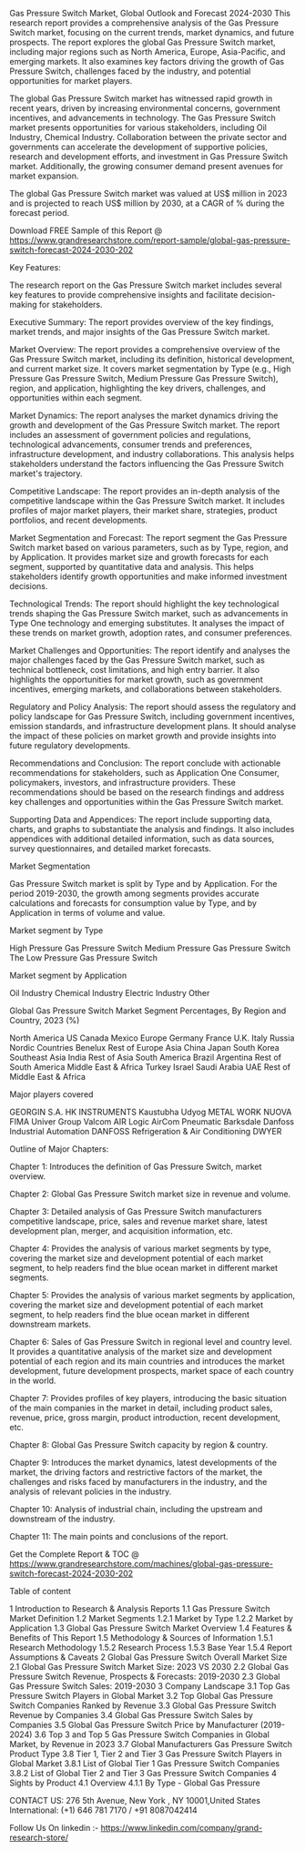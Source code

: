Gas Pressure Switch Market, Global Outlook and Forecast 2024-2030
This research report provides a comprehensive analysis of the Gas Pressure Switch market, focusing on the current trends, market dynamics, and future prospects. The report explores the global Gas Pressure Switch market, including major regions such as North America, Europe, Asia-Pacific, and emerging markets. It also examines key factors driving the growth of Gas Pressure Switch, challenges faced by the industry, and potential opportunities for market players.

The global Gas Pressure Switch market has witnessed rapid growth in recent years, driven by increasing environmental concerns, government incentives, and advancements in technology. The Gas Pressure Switch market presents opportunities for various stakeholders, including Oil Industry, Chemical Industry. Collaboration between the private sector and governments can accelerate the development of supportive policies, research and development efforts, and investment in Gas Pressure Switch market. Additionally, the growing consumer demand present avenues for market expansion.

The global Gas Pressure Switch market was valued at US$ million in 2023 and is projected to reach US$ million by 2030, at a CAGR of % during the forecast period.

Download FREE Sample of this Report @ https://www.grandresearchstore.com/report-sample/global-gas-pressure-switch-forecast-2024-2030-202


Key Features:

The research report on the Gas Pressure Switch market includes several key features to provide comprehensive insights and facilitate decision-making for stakeholders.

Executive Summary: The report provides overview of the key findings, market trends, and major insights of the Gas Pressure Switch market.

Market Overview: The report provides a comprehensive overview of the Gas Pressure Switch market, including its definition, historical development, and current market size. It covers market segmentation by Type (e.g., High Pressure Gas Pressure Switch, Medium Pressure Gas Pressure Switch), region, and application, highlighting the key drivers, challenges, and opportunities within each segment.

Market Dynamics: The report analyses the market dynamics driving the growth and development of the Gas Pressure Switch market. The report includes an assessment of government policies and regulations, technological advancements, consumer trends and preferences, infrastructure development, and industry collaborations. This analysis helps stakeholders understand the factors influencing the Gas Pressure Switch market's trajectory.

Competitive Landscape: The report provides an in-depth analysis of the competitive landscape within the Gas Pressure Switch market. It includes profiles of major market players, their market share, strategies, product portfolios, and recent developments.

Market Segmentation and Forecast: The report segment the Gas Pressure Switch market based on various parameters, such as by Type, region, and by Application. It provides market size and growth forecasts for each segment, supported by quantitative data and analysis. This helps stakeholders identify growth opportunities and make informed investment decisions.

Technological Trends: The report should highlight the key technological trends shaping the Gas Pressure Switch market, such as advancements in Type One technology and emerging substitutes. It analyses the impact of these trends on market growth, adoption rates, and consumer preferences.

Market Challenges and Opportunities: The report identify and analyses the major challenges faced by the Gas Pressure Switch market, such as technical bottleneck, cost limitations, and high entry barrier. It also highlights the opportunities for market growth, such as government incentives, emerging markets, and collaborations between stakeholders.

Regulatory and Policy Analysis: The report should assess the regulatory and policy landscape for Gas Pressure Switch, including government incentives, emission standards, and infrastructure development plans. It should analyse the impact of these policies on market growth and provide insights into future regulatory developments.

Recommendations and Conclusion: The report conclude with actionable recommendations for stakeholders, such as Application One Consumer, policymakers, investors, and infrastructure providers. These recommendations should be based on the research findings and address key challenges and opportunities within the Gas Pressure Switch market.

Supporting Data and Appendices: The report include supporting data, charts, and graphs to substantiate the analysis and findings. It also includes appendices with additional detailed information, such as data sources, survey questionnaires, and detailed market forecasts.

Market Segmentation

Gas Pressure Switch market is split by Type and by Application. For the period 2019-2030, the growth among segments provides accurate calculations and forecasts for consumption value by Type, and by Application in terms of volume and value.



Market segment by Type



High Pressure Gas Pressure Switch
Medium Pressure Gas Pressure Switch
The Low Pressure Gas Pressure Switch


Market segment by Application



Oil Industry
Chemical Industry
Electric Industry
Other


Global Gas Pressure Switch Market Segment Percentages, By Region and Country, 2023 (%)



North America
US
Canada
Mexico
Europe
Germany
France
U.K.
Italy
Russia
Nordic Countries
Benelux
Rest of Europe
Asia
China
Japan
South Korea
Southeast Asia
India
Rest of Asia
South America
Brazil
Argentina
Rest of South America
Middle East & Africa
Turkey
Israel
Saudi Arabia
UAE
Rest of Middle East & Africa


Major players covered



GEORGIN S.A.
HK INSTRUMENTS
Kaustubha Udyog
METAL WORK
NUOVA FIMA
Univer Group
Valcom
AIR Logic
AirCom Pneumatic
Barksdale
Danfoss Industrial Automation
DANFOSS Refrigeration & Air Conditioning
DWYER


Outline of Major Chapters:

Chapter 1: Introduces the definition of Gas Pressure Switch, market overview.

Chapter 2: Global Gas Pressure Switch market size in revenue and volume.

Chapter 3: Detailed analysis of Gas Pressure Switch manufacturers competitive landscape, price, sales and revenue market share, latest development plan, merger, and acquisition information, etc.

Chapter 4: Provides the analysis of various market segments by type, covering the market size and development potential of each market segment, to help readers find the blue ocean market in different market segments.

Chapter 5: Provides the analysis of various market segments by application, covering the market size and development potential of each market segment, to help readers find the blue ocean market in different downstream markets.

Chapter 6: Sales of Gas Pressure Switch in regional level and country level. It provides a quantitative analysis of the market size and development potential of each region and its main countries and introduces the market development, future development prospects, market space of each country in the world.

Chapter 7: Provides profiles of key players, introducing the basic situation of the main companies in the market in detail, including product sales, revenue, price, gross margin, product introduction, recent development, etc.

Chapter 8: Global Gas Pressure Switch capacity by region & country.

Chapter 9: Introduces the market dynamics, latest developments of the market, the driving factors and restrictive factors of the market, the challenges and risks faced by manufacturers in the industry, and the analysis of relevant policies in the industry.

Chapter 10: Analysis of industrial chain, including the upstream and downstream of the industry.

Chapter 11: The main points and conclusions of the report.

Get the Complete Report & TOC @ https://www.grandresearchstore.com/machines/global-gas-pressure-switch-forecast-2024-2030-202

Table of content

1 Introduction to Research & Analysis Reports
1.1 Gas Pressure Switch Market Definition
1.2 Market Segments
1.2.1 Market by Type
1.2.2 Market by Application
1.3 Global Gas Pressure Switch Market Overview
1.4 Features & Benefits of This Report
1.5 Methodology & Sources of Information
1.5.1 Research Methodology
1.5.2 Research Process
1.5.3 Base Year
1.5.4 Report Assumptions & Caveats
2 Global Gas Pressure Switch Overall Market Size
2.1 Global Gas Pressure Switch Market Size: 2023 VS 2030
2.2 Global Gas Pressure Switch Revenue, Prospects & Forecasts: 2019-2030
2.3 Global Gas Pressure Switch Sales: 2019-2030
3 Company Landscape
3.1 Top Gas Pressure Switch Players in Global Market
3.2 Top Global Gas Pressure Switch Companies Ranked by Revenue
3.3 Global Gas Pressure Switch Revenue by Companies
3.4 Global Gas Pressure Switch Sales by Companies
3.5 Global Gas Pressure Switch Price by Manufacturer (2019-2024)
3.6 Top 3 and Top 5 Gas Pressure Switch Companies in Global Market, by Revenue in 2023
3.7 Global Manufacturers Gas Pressure Switch Product Type
3.8 Tier 1, Tier 2 and Tier 3 Gas Pressure Switch Players in Global Market
3.8.1 List of Global Tier 1 Gas Pressure Switch Companies
3.8.2 List of Global Tier 2 and Tier 3 Gas Pressure Switch Companies
4 Sights by Product
4.1 Overview
4.1.1 By Type - Global Gas Pressure

CONTACT US:
276 5th Avenue, New York , NY 10001,United States
International: (+1) 646 781 7170 / +91 8087042414

Follow Us On linkedin :- https://www.linkedin.com/company/grand-research-store/
 

